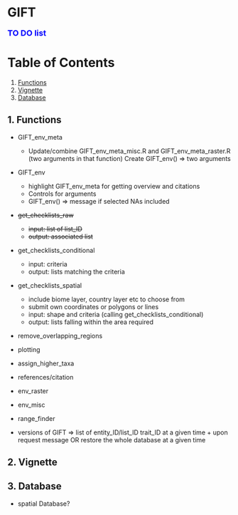 # GIFT

**<span style="color:blue"><font size="4">TO DO list</span></font>**

# Table of Contents
1. [Functions](#functions)
2. [Vignette](#vignette)
3. [Database](#Database)

## 1. Functions

* GIFT_env_meta
    - Update/combine GIFT_env_meta_misc.R and GIFT_env_meta_raster.R (two arguments in that function)
        Create GIFT_env() => two arguments 

* GIFT_env
    - highlight GIFT_env_meta for getting overview and citations
    - Controls for arguments
    - GIFT_env() => message if selected NAs included
    
* ~~get_checklists_raw~~
    - ~~input: list of list_ID~~
    - ~~output: associated list~~

* get_checklists_conditional
    - input: criteria
    - output: lists matching the criteria

* get_checklists_spatial
    - include biome layer, country layer etc to choose from
    - submit own coordinates or polygons or lines
    - input: shape and criteria (calling get_checklists_conditional)
    - output: lists falling within the area required

* remove_overlapping_regions
* plotting
* assign_higher_taxa
* references/citation
* env_raster
* env_misc

* range_finder

* versions of GIFT => list of entity_ID/list_ID trait_ID at a given time + upon request message OR restore the whole database at a given time

## 2. Vignette


## 3. Database
* spatial Database?
